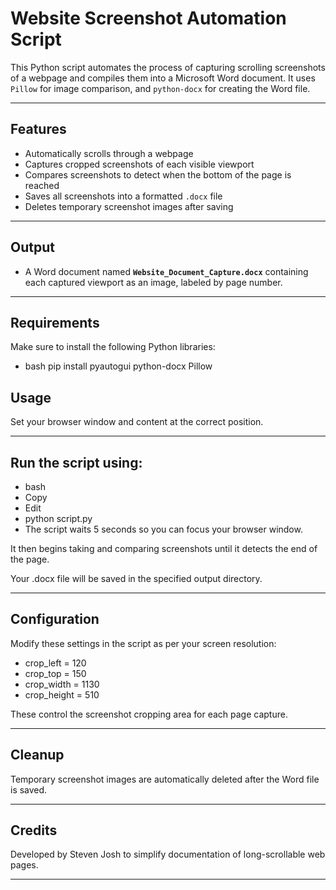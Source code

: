 # Website Screenshot Automation Script

This Python script automates the process of capturing scrolling screenshots of a webpage and compiles them into a Microsoft Word document. It uses `Pillow` for image comparison, and `python-docx` for creating the Word file.

---

## Features

- Automatically scrolls through a webpage
- Captures cropped screenshots of each visible viewport
- Compares screenshots to detect when the bottom of the page is reached
- Saves all screenshots into a formatted `.docx` file
- Deletes temporary screenshot images after saving

---

## Output

- A Word document named **`Website_Document_Capture.docx`** containing each captured viewport as an image, labeled by page number.

---

##  Requirements

Make sure to install the following Python libraries:

- bash
pip install pyautogui python-docx Pillow


##  Usage

Set your browser window and content at the correct position.

---

## Run the script using:

- bash
- Copy
- Edit
- python script.py
- The script waits 5 seconds so you can focus your browser window.

It then begins taking and comparing screenshots until it detects the end of the page.

Your .docx file will be saved in the specified output directory.

---

##  Configuration

Modify these settings in the script as per your screen resolution:

- crop_left = 120
- crop_top = 150
- crop_width = 1130
- crop_height = 510

  
These control the screenshot cropping area for each page capture.

---

## Cleanup

Temporary screenshot images are automatically deleted after the Word file is saved.

---

## Credits

Developed by Steven Josh to simplify documentation of long-scrollable web pages.

---

